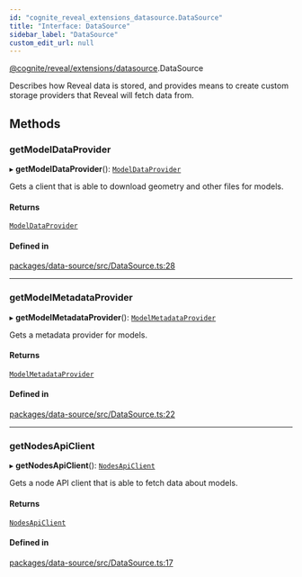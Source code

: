 ```yaml
---
id: "cognite_reveal_extensions_datasource.DataSource"
title: "Interface: DataSource"
sidebar_label: "DataSource"
custom_edit_url: null
---
```


[@cognite/reveal/extensions/datasource](../modules/cognite_reveal_extensions_datasource.md).DataSource

Describes how Reveal data is stored, and provides means to create custom storage providers
that Reveal will fetch data from.

## Methods

### getModelDataProvider

▸ **getModelDataProvider**(): [`ModelDataProvider`](cognite_reveal_extensions_datasource.ModelDataProvider.md)

Gets a client that is able to download geometry and other files
for models.

#### Returns

[`ModelDataProvider`](cognite_reveal_extensions_datasource.ModelDataProvider.md)

#### Defined in

[packages/data-source/src/DataSource.ts:28](https://github.com/cognitedata/reveal/blob/e9e26d38/viewer/packages/data-source/src/DataSource.ts#L28)

___

### getModelMetadataProvider

▸ **getModelMetadataProvider**(): [`ModelMetadataProvider`](cognite_reveal_extensions_datasource.ModelMetadataProvider.md)

Gets a metadata provider for models.

#### Returns

[`ModelMetadataProvider`](cognite_reveal_extensions_datasource.ModelMetadataProvider.md)

#### Defined in

[packages/data-source/src/DataSource.ts:22](https://github.com/cognitedata/reveal/blob/e9e26d38/viewer/packages/data-source/src/DataSource.ts#L22)

___

### getNodesApiClient

▸ **getNodesApiClient**(): [`NodesApiClient`](cognite_reveal_extensions_datasource.NodesApiClient.md)

Gets a node API client that is able to fetch data about
models.

#### Returns

[`NodesApiClient`](cognite_reveal_extensions_datasource.NodesApiClient.md)

#### Defined in

[packages/data-source/src/DataSource.ts:17](https://github.com/cognitedata/reveal/blob/e9e26d38/viewer/packages/data-source/src/DataSource.ts#L17)

